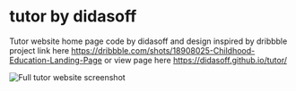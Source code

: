 # tutor by didasoff
Tutor website home page code by didasoff and design inspired by dribbble project link here https://dribbble.com/shots/18908025-Childhood-Education-Landing-Page or view page here https://didasoff.github.io/tutor/


![Full tutor website screenshot](https://didasoff.adoff.net/go/img/636ee4ddd165a.webp)
